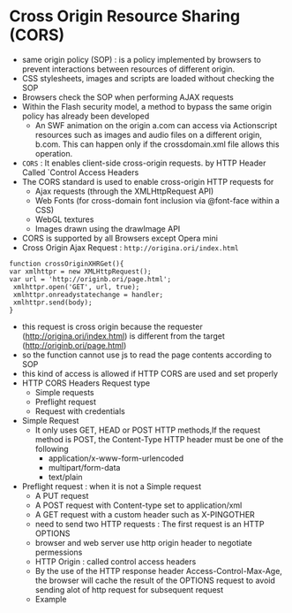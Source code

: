 # Cross Origin Resource Sharing (CORS)
- same origin policy (SOP) : is a policy implemented by browsers to prevent interactions between resources of different origin.
- CSS stylesheets, images and scripts are loaded without checking the SOP
- Browsers check the SOP when performing AJAX requests
- Within the Flash security model, a method to bypass the same origin policy has already been developed
  - An SWF animation on the origin a.com can access via Actionscript resources such as images and audio files on a different origin, b.com. This can happen only if the crossdomain.xml file allows this operation.
- `CORS` : It enables client-side cross-origin requests. by HTTP Header Called `Control Access Headers
- The CORS standard is used to enable cross-origin HTTP requests for
  - Ajax requests (through the XMLHttpRequest API)
  - Web Fonts (for cross-domain font inclusion via @font-face within a CSS)
  - WebGL textures
  - Images drawn using the drawImage API
- CORS is supported by all Browsers except Opera mini
- Cross Origin Ajax Request : `http://origina.ori/index.html`
```
function crossOriginXHRGet(){
var xmlhttpr = new XMLHttpRequest();
var url = 'http://originb.ori/page.html';
 xmlhttpr.open('GET', url, true);
 xmlhttpr.onreadystatechange = handler;
 xmlhttpr.send(body); 
}
```
- this request is cross origin because the requester (http://origina.ori/index.html) is different from the target (http://originb.ori/page.html)
- so the function cannot use js to read the page contents according to SOP
- this kind of access is allowed if HTTP CORS are used and set properly
- HTTP CORS Headers  Request type
  - Simple requests
  - Preflight request
  - Request with credentials
- Simple Request
  - It only uses GET, HEAD or POST HTTP methods,If the request method is POST, the Content-Type HTTP header must be one of the following
    - application/x-www-form-urlencoded
    - multipart/form-data
    - text/plain
- Preflight request : when it is not a Simple request
  - A PUT request
  - A POST request with Content-type set to application/xml
  - A GET request with a custom header such as X-PINGOTHER
  - need to send two HTTP requests : The first request is an HTTP OPTIONS
  - browser and web server use http origin header to negotiate permessions
  - HTTP Origin : called control access headers
  - By the use of the HTTP response header Access-Control-Max-Age, the browser will cache the result of the OPTIONS request to avoid sending alot of http request for subsequent request 
  - Example 

